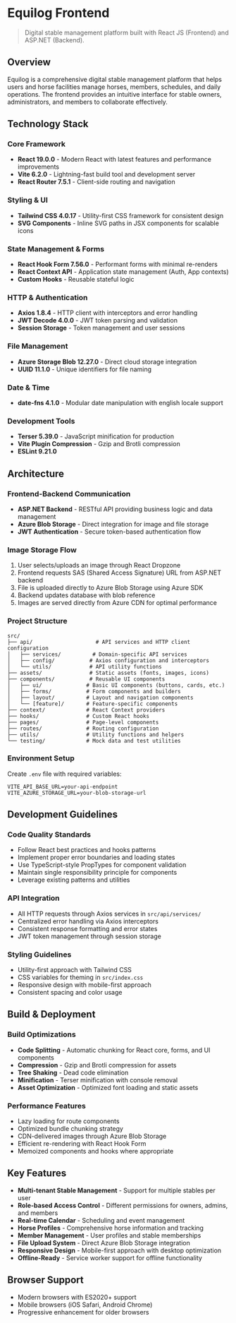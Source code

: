 # Equilog Frontend

> Digital stable management platform built with React JS (Frontend) and ASP.NET (Backend).

## Overview
Equilog is a comprehensive digital stable management platform that helps users and horse facilities manage horses, members, schedules, and daily operations. The frontend provides an intuitive interface for stable owners, administrators, and members to collaborate effectively.

## Technology Stack

### Core Framework
- **React 19.0.0** - Modern React with latest features and performance improvements
- **Vite 6.2.0** - Lightning-fast build tool and development server
- **React Router 7.5.1** - Client-side routing and navigation

### Styling & UI
- **Tailwind CSS 4.0.17** - Utility-first CSS framework for consistent design
- **SVG Components** - Inline SVG paths in JSX components for scalable icons

### State Management & Forms
- **React Hook Form 7.56.0** - Performant forms with minimal re-renders
- **React Context API** - Application state management (Auth, App contexts)
- **Custom Hooks** - Reusable stateful logic

### HTTP & Authentication
- **Axios 1.8.4** - HTTP client with interceptors and error handling
- **JWT Decode 4.0.0** - JWT token parsing and validation
- **Session Storage** - Token management and user sessions

### File Management
- **Azure Storage Blob 12.27.0** - Direct cloud storage integration
- **UUID 11.1.0** - Unique identifiers for file naming

### Date & Time
- **date-fns 4.1.0** - Modular date manipulation with english locale support

### Development Tools
- **Terser 5.39.0** - JavaScript minification for production
- **Vite Plugin Compression** - Gzip and Brotli compression
- **ESLint 9.21.0** 

## Architecture

### Frontend-Backend Communication
- **ASP.NET Backend** - RESTful API providing business logic and data management
- **Azure Blob Storage** - Direct integration for image and file storage
- **JWT Authentication** - Secure token-based authentication flow

### Image Storage Flow
1. User selects/uploads an image through React Dropzone
2. Frontend requests SAS (Shared Access Signature) URL from ASP.NET backend
3. File is uploaded directly to Azure Blob Storage using Azure SDK
4. Backend updates database with blob reference
5. Images are served directly from Azure CDN for optimal performance

### Project Structure

```
src/
├── api/                    # API services and HTTP client configuration
│   ├── services/          # Domain-specific API services
│   ├── config/           # Axios configuration and interceptors
│   └── utils/            # API utility functions
├── assets/               # Static assets (fonts, images, icons)
├── components/           # Reusable UI components
│   ├── ui/              # Basic UI components (buttons, cards, etc.)
│   ├── forms/           # Form components and builders
│   ├── layout/          # Layout and navigation components
│   └── [feature]/       # Feature-specific components
├── context/             # React Context providers
├── hooks/               # Custom React hooks
├── pages/               # Page-level components
├── routes/              # Routing configuration
├── utils/               # Utility functions and helpers
└── testing/             # Mock data and test utilities
```

### Environment Setup

Create `.env` file with required variables:
```env
VITE_API_BASE_URL=your-api-endpoint
VITE_AZURE_STORAGE_URL=your-blob-storage-url
```

## Development Guidelines

### Code Quality Standards
- Follow React best practices and hooks patterns
- Implement proper error boundaries and loading states
- Use TypeScript-style PropTypes for component validation
- Maintain single responsibility principle for components
- Leverage existing patterns and utilities

### API Integration
- All HTTP requests through Axios services in `src/api/services/`
- Centralized error handling via Axios interceptors
- Consistent response formatting and error states
- JWT token management through session storage

### Styling Guidelines
- Utility-first approach with Tailwind CSS
- CSS variables for theming in `src/index.css`
- Responsive design with mobile-first approach
- Consistent spacing and color usage

## Build & Deployment

### Build Optimizations
- **Code Splitting** - Automatic chunking for React core, forms, and UI components
- **Compression** - Gzip and Brotli compression for assets
- **Tree Shaking** - Dead code elimination
- **Minification** - Terser minification with console removal
- **Asset Optimization** - Optimized font loading and static assets

### Performance Features
- Lazy loading for route components
- Optimized bundle chunking strategy
- CDN-delivered images through Azure Blob Storage
- Efficient re-rendering with React Hook Form
- Memoized components and hooks where appropriate

## Key Features
- **Multi-tenant Stable Management** - Support for multiple stables per user
- **Role-based Access Control** - Different permissions for owners, admins, and members
- **Real-time Calendar** - Scheduling and event management
- **Horse Profiles** - Comprehensive horse information and tracking
- **Member Management** - User profiles and stable memberships
- **File Upload System** - Direct Azure Blob Storage integration
- **Responsive Design** - Mobile-first approach with desktop optimization
- **Offline-Ready** - Service worker support for offline functionality

## Browser Support

- Modern browsers with ES2020+ support
- Mobile browsers (iOS Safari, Android Chrome)
- Progressive enhancement for older browsers